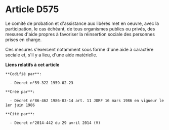 # Article D575

Le comité de probation et d'assistance aux libérés met en oeuvre, avec la participation, le cas échéant, de tous organismes
publics ou privés, des mesures d'aide propres à favoriser la réinsertion sociale des personnes prises en charge.

Ces mesures s'exercent notamment sous forme d'une aide à caractère sociale et, s'il y a lieu, d'une aide matérielle.

**Liens relatifs à cet article**

	**Codifié par**:

	  - Décret n°59-322 1959-02-23

	**Créé par**:

	  - Décret n°86-462 1986-03-14 art. 11 JORF 16 mars 1986 en vigueur le 1er juin 1986

	**Cité par**:

	  - Décret n°2014-442 du 29 avril 2014 (V)
